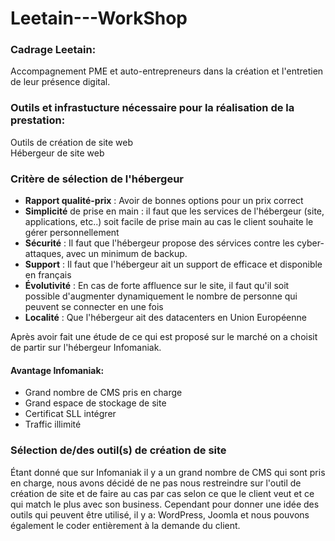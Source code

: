 # Leetain---WorkShop    
### Cadrage Leetain:  
  Accompagnement PME et auto-entrepreneurs dans la création et l'entretien de leur présence digital.  

### Outils et infrastucture nécessaire pour la réalisation de la prestation:  
  Outils de création de site web  
  Hébergeur de site web  

### Critère de sélection de l'hébergeur  
- **Rapport qualité-prix** : Avoir de bonnes options pour un prix correct  
- **Simplicité** de prise en main : il faut que les services de l'hébergeur (site, applications, etc..) soit facile de prise main au cas le client souhaite le gérer personnellement  
- **Sécurité** : Il faut que l'hébergeur propose des sérvices contre les cyber-attaques, avec un minimum de backup.   
- **Support** : Il faut que l'hébergeur ait un support de efficace et disponible en français  
- **Évolutivité** : En cas de forte affluence sur le site, il faut qu'il soit possible d'augmenter dynamiquement le nombre de personne qui peuvent se connecter    en une fois
- **Localité** : Que l'hébergeur ait des datacenters en Union Européenne

Après avoir fait une étude de ce qui est proposé sur le marché on a choisit de partir sur l'hébergeur Infomaniak.

#### Avantage Infomaniak:
- Grand nombre de CMS pris en charge
- Grand espace de stockage de site
- Certificat SLL intégrer
- Traffic illimité

### Sélection de/des outil(s) de création de site  
  
Étant donné que sur Infomaniak il y a un grand nombre de CMS qui sont pris en charge, nous avons décidé de ne pas nous restreindre sur l'outil de création de site et de faire au cas par cas selon ce que le client veut et ce qui match le plus avec son business. Cependant pour donner une idée des outils qui peuvent être utilisé, il y a: WordPress, Joomla et nous pouvons également le coder entièrement à la demande du client.
